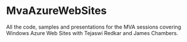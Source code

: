 MvaAzureWebSites
================

All the code, samples and presentations for the MVA sessions covering Windows Azure Web Sites with Tejaswi Redkar and James Chambers.
